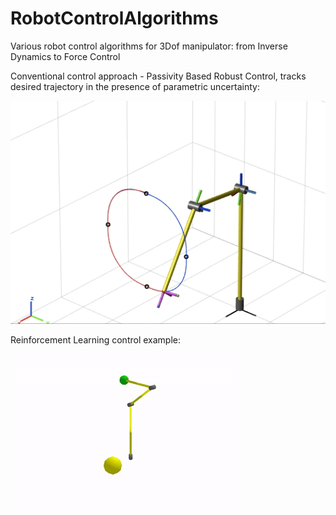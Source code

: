 # RobotControlAlgorithms
Various robot control algorithms for 3Dof manipulator: from Inverse Dynamics to Force Control




Conventional control approach - Passivity Based Robust Control, tracks desired trajectory 
in the presence of parametric uncertainty:




 ![Passivity Based Robust Control](robust_passive.gif) 












Reinforcement Learning control example:




![Reinforcement Learning control](reinforcement_learning_control.gif) 






